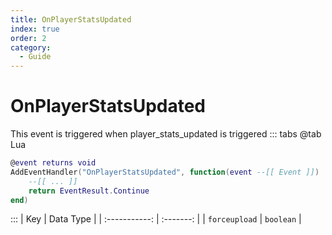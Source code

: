 ```yaml
---
title: OnPlayerStatsUpdated
index: true
order: 2
category:
  - Guide
---
```


# OnPlayerStatsUpdated
This event is triggered when player_stats_updated is triggered
::: tabs
@tab Lua
```lua
@event returns void
AddEventHandler("OnPlayerStatsUpdated", function(event --[[ Event ]])
    --[[ ... ]]
    return EventResult.Continue
end)
```

:::
|      Key      | Data Type |
| :-----------: | :-------: |
| `forceupload` | `boolean` |